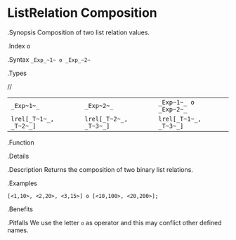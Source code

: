 # ListRelation Composition

.Synopsis
Composition of two list relation values.

.Index
o

.Syntax
`_Exp_~1~ o _Exp_~2~`

.Types

//

|                       |                       |                        |
| --- | --- | --- |
|`_Exp~1~_`             | `_Exp~2~_`            | `_Exp~1~_ o _Exp~2~_`  |
| `lrel[_T~1~_, _T~2~_]` | `lrel[_T~2~_, _T~3~_]` | `lrel[_T~1~_, _T~3~_]` |


.Function

.Details

.Description
Returns the composition of two binary list relations.

.Examples
```rascal-shell
[<1,10>, <2,20>, <3,15>] o [<10,100>, <20,200>];
```

.Benefits

.Pitfalls
We use the letter `o` as operator and this may conflict other defined names.

